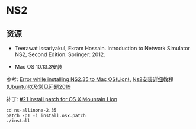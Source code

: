 # NS2


## 资源

- Teerawat Issariyakul, Ekram Hossain. Introduction to Network Simulator NS2, Second Edition. Springer: 2012.

- Mac OS 10.13.3安装

参考: [Error while installing NS2.35 to Mac OS(Lion)](http://network-simulator-ns-2.7690.n7.nabble.com/Error-while-installing-NS2-35-to-Mac-OS-Lion-td8359.html), [Ns2安装详细教程(Ubuntu)以及常见问题2019](https://blog.csdn.net/hhhhh2333/article/details/89223984)

补丁: [#21 install patch for OS X Mountain Lion](http://sourceforge.net/p/nsnam/patches/21/)

```
cd ns-allinone-2.35
patch -p1 -i install.osx.patch
./install
```
